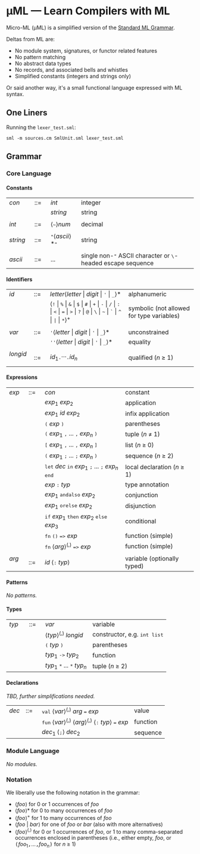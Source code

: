 # µML — Learn Compilers with ML

Micro-ML (µML) is a simplified version of the [Standard ML Grammar](http://www.mpi-sws.org/~rossberg/sml.html).

Deltas from ML are:

* No module system, signatures, or functor related features
* No pattern matching
* No abstract data types
* No records, and associated bells and whistles
* Simplified constants (integers and strings only)

Or said another way, it's a small functional language expressed with ML syntax.

## One Liners

Running the ``lexer_test.sml``:

    sml -m sources.cm SmlUnit.sml lexer_test.sml

## Grammar

### Core Language

#### Constants

<table>
  <tbody><tr>
    <td> <i>con</i> </td>
    <td>::=&nbsp;&nbsp;</td>
    <td> <i>int</i> </td>
    <td> integer </td>
  </tr>
  <tr>
    <td></td> <td></td>
    <td> <i>string</i> </td>
    <td> string </td>
  </tr>
  <tr><td></td></tr>
  <tr>
    <td> <i>int</i> </td>
    <td>::=</td>
    <td> ⟨<tt>~</tt>⟩<i>num</i> </td>
    <td> decimal </td>
  </tr>
  <tr><td></td></tr>
  <tr>
    <td> <i>string</i>&nbsp;&nbsp; </td>
    <td>::=</td>
    <td> <tt>"</tt>⟨<i>ascii</i>⟩*<tt>"</tt> </td>
    <td> string </td>
  </tr>
  <tr><td></td></tr>
  <tr>
    <td> <i>ascii</i> </td>
    <td>::=</td>
    <td> ... </td>
    <td> single non-<tt>"</tt> ASCII character or <tt>\</tt>-headed escape sequence </td>
  </tr>
</tbody></table>

#### Identifiers

<table>
  <tbody><tr>
    <td> <i>id</i> </td>
    <td>::=&nbsp;&nbsp;</td>
    <td> <i>letter</i>⟨<i>letter</i> | <i>digit</i> | <tt>'</tt> | <tt>_</tt>⟩* </td>
    <td> alphanumeric </td>
  </tr>
  <tr>
    <td></td> <td></td>
    <td> ⟨<tt>!</tt> | <tt>%</tt> | <tt>&amp;</tt> | <tt>$</tt> | <tt>#</tt> | <tt>+</tt> | <tt>-</tt> | <tt>/</tt> | <tt>:</tt> | <tt>&lt;</tt> | <tt>=</tt> | <tt>&gt;</tt> | <tt>?</tt> | <tt>@</tt> | <tt>\</tt> | <tt>~</tt> | <tt>`</tt> | <tt>^</tt> | <tt>|</tt> | <tt>*</tt>⟩<sup>+</sup> &nbsp;&nbsp;</td>
    <td> symbolic (not allowed for type variables) </td>
  </tr>
  <tr><td></td></tr>
  <tr>
    <td> <i>var</i> </td>
    <td>::=</td>
    <td> <tt>'</tt>⟨<i>letter</i> | <i>digit</i> | <tt>'</tt> | <tt>_</tt>⟩* </td>
    <td> unconstrained </td>
  </tr>
  <tr>
    <td></td> <td></td>
    <td> <tt>''</tt>⟨<i>letter</i> | <i>digit</i> | <tt>'</tt> | <tt>_</tt>⟩* </td>
    <td> equality </td>
  </tr>
  <tr><td></td></tr>
  <tr>
    <td> <i>longid</i> &nbsp;&nbsp; </td>
    <td>::=</td>
    <td> <i>id</i><sub>1</sub><tt>.</tt>···<tt>.</tt><i>id</i><sub><i>n</i></sub> </td>
    <td> qualified (<i>n</i> ≥ 1) </td>
  </tr>
</tbody></table>

#### Expressions

<table>
  <tbody>
  <tr>
    <td> <i>exp</i> </td>
    <td>::=&nbsp;&nbsp;</td>
    <td> <i>con</i> </td>
    <td> constant </td>
  </tr>
  <tr>
    <td></td> <td></td>
    <td> <i>exp</i><sub>1</sub> <i>exp</i><sub>2</sub> </td>
    <td> application </td>
  </tr>
  <tr>
    <td></td> <td></td>
    <td> <i>exp</i><sub>1</sub> <i>id</i> <i>exp</i><sub>2</sub> </td>
    <td> infix application </td>
  </tr>
  <tr>
    <td></td> <td></td>
    <td> <tt>(</tt> <i>exp</i> <tt>)</tt> </td>
    <td> parentheses </td>
  </tr>
  <tr>
    <td></td> <td></td>
    <td> <tt>(</tt> <i>exp</i><sub>1</sub> <tt>,</tt> ... <tt>,</tt>
                    <i>exp</i><sub><i>n</i></sub> <tt>)</tt> </td>
    <td> tuple (<i>n</i> ≠ 1) </td>
  </tr>
  <tr>
    <td></td> <td></td>
    <td> <tt>[</tt> <i>exp</i><sub>1</sub> <tt>,</tt> ... <tt>,</tt>
                    <i>exp</i><sub><i>n</i></sub> <tt>]</tt> </td>
    <td> list (<i>n</i> ≥ 0) </td>
  </tr>
  <tr>
    <td></td> <td></td>
    <td> <tt>(</tt> <i>exp</i><sub>1</sub> <tt>;</tt> ... <tt>;</tt>
                    <i>exp</i><sub><i>n</i></sub> <tt>)</tt> </td>
    <td> sequence (<i>n</i> ≥ 2) </td>
  </tr>
  <tr>
    <td></td> <td></td>
    <td> <tt>let</tt> <i>dec</i>
         <tt>in</tt> <i>exp</i><sub>1</sub> <tt>;</tt> ... <tt>;</tt>
                     <i>exp</i><sub><i>n</i></sub> <tt>end</tt> &nbsp;&nbsp; </td>
    <td> local declaration (<i>n</i> ≥ 1) </td>
  </tr>
  <tr>
    <td></td> <td></td>
    <td> <i>exp</i> <tt>:</tt> <i>typ</i> </td>
    <td> type annotation </td>
  </tr>
  <tr>
    <td></td> <td></td>
    <td> <i>exp</i><sub>1</sub> <tt>andalso</tt> <i>exp</i><sub>2</sub> </td>
    <td> conjunction </td>
  </tr>
  <tr>
    <td></td> <td></td>
    <td> <i>exp</i><sub>1</sub> <tt>orelse</tt> <i>exp</i><sub>2</sub> </td>
    <td> disjunction </td>
  </tr>
  <tr>
    <td></td> <td></td>
    <td> <tt>if</tt> <i>exp</i><sub>1</sub>
         <tt>then</tt> <i>exp</i><sub>2</sub>
         <tt>else</tt> <i>exp</i><sub>3</sub> </td>
    <td> conditional </td>
  </tr>
  <tr>
    <td></td> <td></td>
    <td> <tt>fn</tt> <tt>()</tt> <tt>=&gt;</tt> <i>exp</i> </td>
    <td> function (simple)</td>
  </tr>
  <tr>
    <td></td> <td></td>
    <td> <tt>fn</tt> ⟨<i>arg</i>⟩<sup>(,)</sup> <tt>=&gt;</tt> <i>exp</i> </td>
    <td> function (simple)</td>
  </tr>
  <tr><td></td></tr>
  <tr>
    <td> <i>arg</i> &nbsp;&nbsp;</td>
    <td>::=&nbsp;&nbsp;</td>
    <td> <i>id</i> ⟨<tt>:</tt> <i>typ</i>⟩ </td>
    <td> variable (optionally typed) </td>
  </tr>
</tbody></table>

#### Patterns

_No patterns._

#### Types

<table>
  <tbody><tr>
    <td> <i>typ</i> &nbsp;&nbsp;</td>
    <td>::=&nbsp;&nbsp;</td>
    <td> <i>var</i> </td>
    <td> variable </td>
  </tr>
  <tr>
    <td></td> <td></td>
    <td> ⟨<i>typ</i>⟩<sup>(,)</sup> <i>longid</i> </td>
    <td> constructor, e.g. <tt>int list</tt></td>
  </tr>
  <tr>
    <td></td> <td></td>
    <td> <tt>(</tt> <i>typ</i> <tt>)</tt> </td>
    <td> parentheses </td>
  </tr>
  <tr>
    <td></td> <td></td>
    <td> <i>typ</i><sub>1</sub> <tt>-&gt;</tt> <i>typ</i><sub>2</sub> </td>
    <td> function </td>
  </tr>
  <tr>
    <td></td> <td></td>
    <td> <i>typ</i><sub>1</sub> <tt>*</tt> ... <tt>*</tt>
         <i>typ</i><sub><i>n</i></sub> </td>
    <td> tuple (<i>n</i> ≥ 2) </td>
  </tr>
</tbody></table>

#### Declarations

_TBD, further simplifications needed._

<table>
  <tbody><tr>
    <td> <i>dec</i> </td>
    <td>::=&nbsp;&nbsp;</td>
    <td> <tt>val</tt> ⟨<i>var</i>⟩<sup>(,)</sup> <i>arg</i> <tt>=</tt> <i>exp</i> </td>
    <td> value </td>
  </tr>
  <tr>
    <td></td> <td></td>
    <td> <tt>fun</tt> ⟨<i>var</i>⟩<sup>(,)</sup> ⟨<i>arg</i>⟩<sup>(,)</sup> ⟨<tt>:</tt> <i>typ</i>⟩ <tt>=</tt> <i>exp</i> </td>
    <td> function </td>
  </tr>
  <tr>
    <td></td> <td></td>
    <td> <i>dec</i><sub>1</sub> ⟨<tt>;</tt>⟩ <i>dec</i><sub>2</sub> </td>
    <td> sequence </td>
  </tr>
</tbody></table>

### Module Language

_No modules._

### Notation

We liberally use the following notation in the grammar:

<ul>
<!--
<li> <tt>typewriter</tt> font for terminal symbols</li>
-->
<li> ⟨<i>foo</i>⟩ for 0 or 1 occurrences of <i>foo</i></li>
<li> ⟨<i>foo</i>⟩* for 0 to many occurrences of <i>foo</i></li>
<li> ⟨<i>foo</i>⟩<sup>+</sup> for 1 to many occurrences of <i>foo</i></li>
<li> ⟨<i>foo</i> | <i>bar</i>⟩ for one of <i>foo</i> or <i>bar</i> (also with more alternatives<!--, or iterated with * or <sup>+</sup>-->)</li>
<!--
<li> <i>foo</i><sub>1</sub> <tt>@</tt> ... <tt>@</tt> <i>foo</i><sub><i>n</i></sub> for <i>n</i> occurrences of <i>foo</i>, separated by <tt>@</tt></li>
-->
<li> ⟨<i>foo</i>⟩<sup>(,)</sup> for 0 or 1 occurrences of <i>foo</i>, or 1 to many comma-separated occurrences enclosed in parentheses (i.e., either empty, <i>foo</i>, or <tt>(</tt><i>foo</i><sub>1</sub><tt>,</tt>...<tt>,</tt><i>foo</i><sub><i>n</i></sub><tt>)</tt> for <i>n</i> ≥ 1)</li>
</ul>